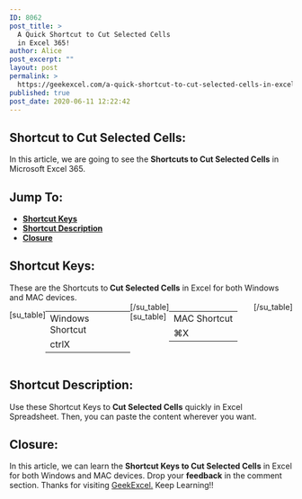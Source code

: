 ```yaml
---
ID: 8062
post_title: >
  A Quick Shortcut to Cut Selected Cells
  in Excel 365!
author: Alice
post_excerpt: ""
layout: post
permalink: >
  https://geekexcel.com/a-quick-shortcut-to-cut-selected-cells-in-excel-365/
published: true
post_date: 2020-06-11 12:22:42
---
```

<h2>Shortcut to Cut Selected Cells:</h2>
In this article, we are going to see the <strong>Shortcuts to Cut Selected Cells</strong> in Microsoft Excel 365.
<h2>Jump To:</h2>
<ul>
 	<li><strong><a href="#1">Shortcut Keys</a></strong></li>
 	<li><strong><a href="#2">Shortcut Description</a></strong></li>
 	<li><strong><a href="#3">Closure</a></strong></li>
</ul>
<h2 id="1">Shortcut Keys:</h2>
These are the Shortcuts to<strong> Cut Selected Cells</strong> in Excel for both Windows and MAC devices.
<div style="display: flex;">

[su_table]
<table>
<tbody>
<tr>
<td>Windows Shortcut</td>
</tr>
<tr>
<td style="display: flex;"><span class="key-flex"><span class="win-key" style="width: 120px;"><span class="custom-span-key">ctrl</span></span></span><span class="key-flex"><span class="win-key"><span class="custom-span-key">X</span></span></span></td>
</tr>
</tbody>
</table>
[/su_table]
[su_table]
<table style="float: right;">
<tbody>
<tr>
<td>MAC Shortcut</td>
</tr>
<tr>
<td style="display: flex;"><span class="key-flex"><span class="mac-key"><span class="custom-span-key">⌘</span></span></span><span class="key-flex"><span class="mac-key"><span class="custom-span-key">X</span></span></span></td>
</tr>
</tbody>
</table>
[/su_table]

</div>
<h2 id="2">Shortcut Description:</h2>
Use these Shortcut Keys to <strong>Cut Selected Cells</strong> quickly in Excel Spreadsheet. Then, you can paste the content wherever you want.
<h2 id="3">Closure:</h2>
In this article, we can learn the <strong>Shortcut Keys to Cut Selected Cells</strong> in Excel for both Windows and MAC devices. Drop your <strong>feedback</strong> in the comment section. Thanks for visiting <a href="https://geekexcel.com/">GeekExcel.</a> Keep Learning!!